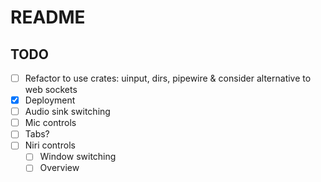 # README

## TODO
- [ ] Refactor to use crates: uinput, dirs, pipewire & consider alternative to web sockets
- [X] Deployment
- [ ] Audio sink switching
- [ ] Mic controls
- [ ] Tabs?
- [ ] Niri controls
  - [ ] Window switching
  - [ ] Overview
